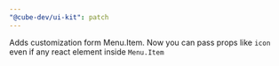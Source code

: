 ```yaml
---
"@cube-dev/ui-kit": patch
---
```


Adds customization form Menu.Item.
Now you can pass props like `icon` even if any react element inside `Menu.Item` 
